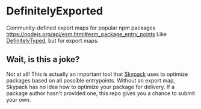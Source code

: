 # DefinitelyExported
Community-defined export maps for popular npm packages https://nodejs.org/api/esm.html#esm_package_entry_points
Like [DefinitelyTyped](https://github.com/DefinitelyTyped/DefinitelyTyped), but for export maps.

## Wait, is this a joke?

Not at all! This is actually an important tool that [Skypack](https://ww.skypack.dev) uses to optimize packages based on all possible entrypoints. Without an export map, Skypack has no idea how to optimize your package for delivery. If a package author hasn't provided one, this repo gives you a chance to submit your own.
